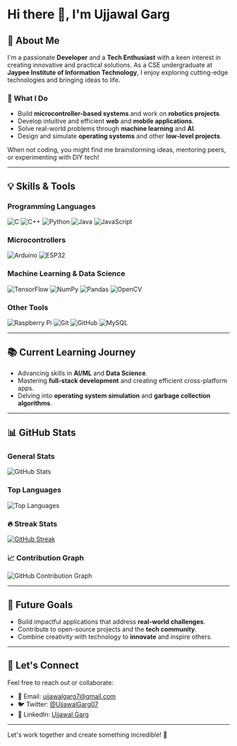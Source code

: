 # Hi there 👋, I'm Ujjawal Garg

## 🚀 About Me
I'm a passionate **Developer** and a **Tech Enthusiast** with a keen interest in creating innovative and practical solutions. As a CSE undergraduate at **Jaypee Institute of Information Technology**, I enjoy exploring cutting-edge technologies and bringing ideas to life.

### 🌟 What I Do
- Build **microcontroller-based systems** and work on **robotics projects**.
- Develop intuitive and efficient **web** and **mobile applications**.
- Solve real-world problems through **machine learning** and **AI**.
- Design and simulate **operating systems** and other **low-level projects**.
  
When not coding, you might find me brainstorming ideas, mentoring peers, or experimenting with DIY tech!

---
## 💡 Skills & Tools

### **Programming Languages**
![C](https://img.shields.io/badge/C-00599C?style=flat&logo=c&logoColor=white)
![C++](https://img.shields.io/badge/C++-00599C?style=flat&logo=c%2B%2B&logoColor=white)
![Python](https://img.shields.io/badge/Python-3776AB?style=flat&logo=python&logoColor=white)
![Java](https://img.shields.io/badge/Java-007396?style=flat&logo=java&logoColor=white)
![JavaScript](https://img.shields.io/badge/JavaScript-F7DF1E?style=flat&logo=javascript&logoColor=black)

### **Microcontrollers**
![Arduino](https://img.shields.io/badge/Arduino-00979D?style=flat&logo=arduino&logoColor=white)
![ESP32](https://img.shields.io/badge/ESP32-2C6BED?style=flat&logo=espressif&logoColor=white)

### **Machine Learning & Data Science**
![TensorFlow](https://img.shields.io/badge/TensorFlow-FF6F00?style=flat&logo=tensorflow&logoColor=white)
![NumPy](https://img.shields.io/badge/NumPy-013243?style=flat&logo=numpy&logoColor=white)
![Pandas](https://img.shields.io/badge/Pandas-150458?style=flat&logo=pandas&logoColor=white)
![OpenCV](https://img.shields.io/badge/OpenCV-5C3EE8?style=flat&logo=opencv&logoColor=white)

### **Other Tools**
![Raspberry Pi](https://img.shields.io/badge/Raspberry_Pi-C51A4A?style=flat&logo=raspberrypi&logoColor=white)
![Git](https://img.shields.io/badge/Git-F05032?style=flat&logo=git&logoColor=white)
![GitHub](https://img.shields.io/badge/GitHub-181717?style=flat&logo=github&logoColor=white)
![MySQL](https://img.shields.io/badge/MySQL-4479A1?style=flat&logo=mysql&logoColor=white)

---
## 📚 Current Learning Journey
- Advancing skills in **AI/ML** and **Data Science**.
- Mastering **full-stack development** and creating efficient cross-platform apps.
- Delving into **operating system simulation** and **garbage collection algorithms**.

---
## 📊 GitHub Stats

### General Stats  
![GitHub Stats](https://github-readme-stats.vercel.app/api?username=ujjawalgarg7&show_icons=true&theme=dracula&count_private=true)

### Top Languages  
![Top Languages](https://github-readme-stats.vercel.app/api/top-langs/?username=ujjawalgarg7&layout=compact&theme=dracula)

### 🔥 Streak Stats  
[![GitHub Streak](https://streak-stats.demolab.com/?user=ujjawalgarg7)](https://git.io/streak-stats)
### 📈 Contribution Graph  
![GitHub Contribution Graph](https://github-readme-activity-graph.vercel.app/graph?username=ujjawalgarg7&theme=dracula)

---
## 🎯 Future Goals
- Build impactful applications that address **real-world challenges**.
- Contribute to open-source projects and the **tech community**.
- Combine creativity with technology to **innovate** and inspire others.

---

## 🤝 Let's Connect
Feel free to reach out or collaborate:
- 📧 Email: ujjawalgarg7@gmail.com
- 🐦 Twitter: [@UjjawalGarg07](https://twitter.com/UjjawalGarg07)
- 💼 LinkedIn: [Ujjawal Garg](https://linkedin.com/in/ujjawal-garg-588585202)

---

Let's work together and create something incredible! 🚀
